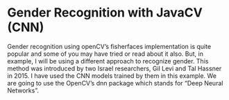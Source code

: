# Gender Recognition with JavaCV (CNN)

Gender recognition using openCV’s fisherfaces implementation is quite popular and some of you may have tried or read about it also. But, in example, I will be using a different approach to recognize gender. This method was introduced by two Israel researchers, Gil Levi and Tal Hassner in 2015. I have used the CNN models trained by them in this example. We are going to use the OpenCV’s dnn package which stands for “Deep Neural Networks”.
